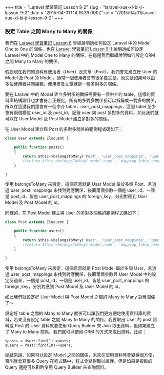 +++
title = "Laravel 學習筆記 Lesson 9-2"
slug = "laravel-xue-xi-bi-ji-lesson-9-2"
date = "2015-04-01T14:16:39.000Z"
url = "/2015/04/01/laravel-xue-xi-bi-ji-lesson-9-2"
+++

### 設定 Table 之間 Many to Many 的關係

我們在 [Laravel 學習筆記 Lesson 6](http://blog.fukuball.com/laravel-xue-xi-bi-ji-lesson-6/) 曾經說明過如何設定 Laravel 中的 Model One to One 的關係，也在 [Laravel 學習筆記 Lesson 9-1](http://blog.fukuball.com/laravel-xue-xi-bi-ji-lesson-9/) 說明過如何設定 Laravel 中的 Model One to Many 的關係，在這邊我們繼續說明如何設定 ORM 之間 Many to Many 的關係。

假設現在我們的資料有使用者（User）及文章（Post），我們會先建立好 User 的 Model 及 Post 的 Model，通常一個使用者會有很多篇文章，而文章如果可以由多位使用者共同編輯，使用者及文章就是一種多對多的關係。

要在 Laravel 中的 Model 建立多對多的關係需要有一個中介的 table，這樣的資料庫結構設計也才會符合正規化，所有的多對多關係都可以拆解成一對多的關係，所以在這邊我們還會有一個中介 table，user_post_mappings，這個 tabel 至少會有兩個欄位 user_id 及 post_id，記錄 user 與 post 多對多的資料，如此我們就可以在 User Model 及 Post Model 建立多對多的關係。

在 User Model 建立與 Post 的多對多關係的範例程式碼如下：

```php
class User extends Eloquent {

    public function posts()
    {
        return $this->belongsToMany('Post', 'user_post_mappings', 'user_id', 'post_id');
        //return $this->belongsToMany('model_name', 'mapping_table_name', 'foreign_key', 'other_foreign_key');
    }

}
```

使用 belongsToMany 來設定，這個意思就是 User Model 屬於多個 Post，且透過 user_post_mappings 來找到對應關係，後面兩個參數一個是 user_id，一個是 post_id，皆是 user_post_mappings 的 foreign_key，分別對應到 User Model 及 Post Model 的 id。

同樣的，在 Post Model 建立與 User 的多對多關係的範例程式碼如下：

```php
class Post extends Eloquent {

    public function users()
    {
        return $this->belongsToMany('User', 'user_post_mappings', 'post_id', 'user_id');
        //return $this->belongsToMany('model_name', 'mapping_table_name', 'foreign_key', 'other_foreign_key');
    }

}
```

使用 belongsToMany 來設定，這個意思就是 Post Model 屬於多個 User，且透過 user_post_mappings 來找到對應關係，後面兩個參數與 User Model 中的設定反過來，一個是 post_id，一個是 user_id，皆是 user_post_mappings 的 foreign_key，分別對應到 Post Model 及 User Model 的 id。

如此我們就設定好 User Model 與 Post Model 之間的 Many to Many 對應關係了～

設定好 table 之間的 Many to Many 關係可以讓我們更方便地使用資料庫的資料，若果沒有設定 table 之間 Many to Many 的關係，我要取出 User 的 post 資料或 Post 的 User 資料就要使用 Query Builder 來 Join 取出資料，但如果建立了 Many to Many 關係，我們就可以使用 ORM 的方式來取出資料，比如：

```
$posts = User::find(1)->posts;
$users = Post::find(10)->users;
```

總結來說，如果可以設定 Model 之間的關係，未來在使用資料時會變得很方便，否則就會寫很多 Query 在程式碼中，程式會變得難以維護。但是如果是複雜的 Query 還是可以斟酌使用 Query Builder 來查詢資料。